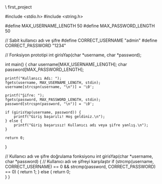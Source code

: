 \\ first_project

#include <stdio.h>
#include <string.h>

#define MAX_USERNAME_LENGTH 50
#define MAX_PASSWORD_LENGTH 50

// Sabit kullanıcı adı ve şifre
#define CORRECT_USERNAME "admin"
#define CORRECT_PASSWORD "1234"

// Fonksiyon prototipi
int girisYap(char *username, char *password);

int main() {
    char username[MAX_USERNAME_LENGTH];
    char password[MAX_PASSWORD_LENGTH];

    printf("Kullanıcı Adı: ");
    fgets(username, MAX_USERNAME_LENGTH, stdin);
    username[strcspn(username, "\n")] = '\0'; 
    
    printf("Şifre: ");
    fgets(password, MAX_PASSWORD_LENGTH, stdin);
    password[strcspn(password, "\n")] = '\0'; 

    if (girisYap(username, password)) {
        printf("Giriş başarılı! Hoş geldiniz.\n");
    } else {
        printf("Giriş başarısız! Kullanıcı adı veya şifre yanlış.\n");
    }

    return 0;
}

// Kullanıcı adı ve şifre doğrulama fonksiyonu
int girisYap(char *username, char *password) {
    // Kullanıcı adı ve şifreyi karşılaştır
    if (strcmp(username, CORRECT_USERNAME) == 0 && strcmp(password, CORRECT_PASSWORD) == 0) {
        return 1; 
    } else {
        return 0;  
    }
}

